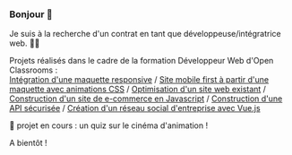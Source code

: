 ### Bonjour 👋

Je suis à la recherche d'un contrat en tant que développeuse/intégratrice web. 👩‍💻

Projets réalisés dans le cadre de la formation Développeur Web d'Open Classrooms :   
[Intégration d'une maquette responsive](https://marineflora.github.io/MarineRapeneau_2_29042021/)  /
[Site mobile first à partir d'une maquette avec animations CSS](https://marineflora.github.io/MarineRapeneau_3_11062021/)  / 
[Optimisation d'un site web existant](https://marineflora.github.io/OC_P4/)  /
[Construction d'un site de e-commerce en Javascript](https://marineflora.github.io/oc_p5_orinoco_front/)  / 
[Construction d'une API sécurisée](https://github.com/MarineFlora/MarineRapeneau_6_04102021)  /
[Création d'un réseau social d'entreprise avec Vue.js](https://github.com/MarineFlora/MarineRapeneau_7_08112021)


🤯 projet en cours : un quiz sur le cinéma d'animation ! 

A bientôt !

<!--
**MarineFlora/marineflora** is a ✨ _special_ ✨ repository because its `README.md` (this file) appears on your GitHub profile.

Here are some ideas to get you started:

- 🔭 I’m currently working on ...
- 🌱 I’m currently learning ...
- 👯 I’m looking to collaborate on ...
- 🤔 I’m looking for help with ...
- 💬 Ask me about ...
- 📫 How to reach me: ...
- 😄 Pronouns: ...
- ⚡ Fun fact: ...
-->
